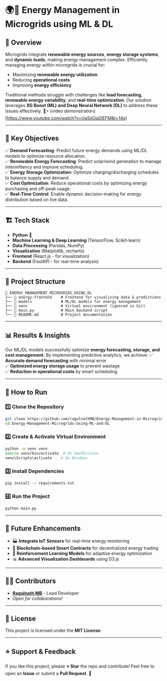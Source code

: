 # 🌍🔋 Energy Management in Microgrids using ML & DL

## 🚀 Overview
Microgrids integrate **renewable energy sources**, **energy storage systems**, and **dynamic loads**, making energy management complex. Efficiently managing energy within microgrids is crucial for:
- Maximizing **renewable energy utilization**
- Reducing **operational costs**
- Improving **energy efficiency**

Traditional methods struggle with challenges like **load forecasting**, **renewable energy variability**, and **real-time optimization**. Our solution leverages **XG Boost (ML) and Deep Neural Network (DL)** to address these issues effectively. 🧠⚡ (video demonstration)[https://www.youtube.com/watch?v=UaSsGjpDEFM&t=14s]

---

## 🎯 Key Objectives
✅ **Demand Forecasting**: Predict future energy demands using ML/DL models to optimize resource allocation.  
✅ **Renewable Energy Forecasting**: Predict solar/wind generation to manage intermittency and improve scheduling.  
✅ **Energy Storage Optimization**: Optimize charging/discharging schedules to balance supply and demand.  
✅ **Cost Optimization**: Reduce operational costs by optimizing energy purchasing and off-peak usage.    
✅ **Real-Time Control**: Enable dynamic decision-making for energy distribution based on live data.  

---

## 🏗️ Tech Stack
- **Python** 🐍
- **Machine Learning & Deep Learning** (TensorFlow, Scikit-learn)
- **Data Processing** (Pandas, NumPy)
- **Visualization** (Matplotlib, recharts)
- **Frontend** (React.js - for visualization)
- **Backend** (FastAPI - for real-time analysis)

---

## 📁 Project Structure
```
📂 ENERGY_MANAGEMENT_MICROGRIDS_USING_DL
├── 📂 energy-frontend    # Frontend for visualizing data & predictions
├── 📂 models             # ML/DL models for energy management
├── 📂 venv               # Virtual environment (ignored in Git)
├── 📜 main.py            # Main backend script
└── 📜 README.md          # Project documentation
```

---

## 📊 Results & Insights
Our ML/DL models successfully optimize **energy forecasting, storage, and cost management**. By implementing predictive analytics, we achieve:
✅ **Accurate demand forecasting** with minimal error  
✅ **Optimized energy storage usage** to prevent wastage  
✅ **Reduction in operational costs** by smart scheduling  

---

## 🚀 How to Run
### 1️⃣ Clone the Repository
```bash
git clone https://github.com/ragulnathMB/Energy-Management-in-Microgrids-using-ML-and-DL.git
cd Energy-Management-Microgrids-Using-ML-and-DL
```

### 2️⃣ Create & Activate Virtual Environment
```bash
python -m venv venv
source venv/bin/activate  # On macOS/Linux
venv\Scripts\activate    # On Windows
```

### 3️⃣ Install Dependencies
```bash
pip install -r requirements.txt
```

### 4️⃣ Run the Project
```bash
python main.py
```

---

## 🌟 Future Enhancements
- 🏭 **Integrate IoT Sensors** for real-time energy monitoring
- 🔗 **Blockchain-based Smart Contracts** for decentralized energy trading
- 🧠 **Reinforcement Learning Models** for adaptive energy optimization
- 📊 **Advanced Visualization Dashboards** using D3.js

---

## 👨‍💻 Contributors
- **[Ragulnath MB](https://github.com/ragulnathMB)** - Lead Developer
- _Open for collaborations!_

---

## 📜 License
This project is licensed under the **MIT License**.

---

## ⭐ Support & Feedback
If you like this project, please **⭐ Star** the repo and contribute! Feel free to open an **Issue** or submit a **Pull Request**. 🚀

